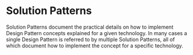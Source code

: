 # Solution Patterns

Solution Patterns document the practical details on how to implement Design Pattern concepts explained for a given technology. In many cases a single Design Pattern is referred to by multiple Solution Patterns, all of which document how to implement the concept for a specific technology.

